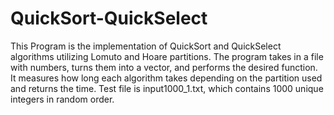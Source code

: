 # QuickSort-QuickSelect

This Program is the implementation of QuickSort and QuickSelect algorithms utilizing Lomuto and Hoare partitions.
The program takes in a file with numbers, turns them into a vector, and performs the desired function. 
It measures how long each algorithm takes depending on the partition used and returns the time.
Test file is input1000_1.txt, which contains 1000 unique integers in random order.
